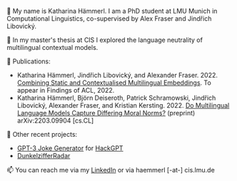 👋 My name is Katharina Hämmerl. I am a PhD student at LMU Munich in Computational Linguistics, co-supervised by Alex Fraser and Jindřich Libovický.

🌱 In my master's thesis at CIS I explored the language neutrality of multilingual contextual models.

📜 Publications:

- Katharina Hämmerl, Jindřich Libovický, and Alexander Fraser. 2022.
  [Combining Static and Contextualised Multilingual Embeddings](https://arxiv.org/abs/2203.09326). To appear in Findings of ACL, 2022.
- Katharina Hämmerl, Björn Deiseroth, Patrick Schramowski, Jindřich Libovický, Alexander Fraser, and Kristian Kersting. 2022.
  [Do Multilingual Language Models Capture Differing Moral Norms?](https://arxiv.org/abs/2203.09904) (preprint) arXiv:2203.09904 \[cs.CL\]


🚀 Other recent projects:

- [GPT-3 Joke Generator](https://docs.google.com/presentation/d/1k6V32qJbgYs6SI961M3MkPdEW4GE4nT1LP_GNIagWvs) for [HackGPT](https://www.meetup.com/Natural-Language-Processing-Understanding-NLP-NLU/events/276054436/)
- [DunkelzifferRadar](https://gitlab.gwdg.de/dunkelzifferradar)

📫 You can reach me via my [LinkedIn](https://www.linkedin.com/in/kat-haem/) or via haemmerl [-at-] cis.lmu.de

